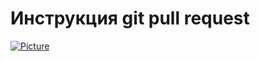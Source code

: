 # Инструкция git pull request

[![Picture](https://encrypted-tbn0.gstatic.com/images?q=tbn:ANd9GcQRlsgxBhhtlxQMrfes8eB8mF2FSXshDzybmQ&usqp=CAU)](https://www.youtube.com/watch?v=G_HKJJLozUc)